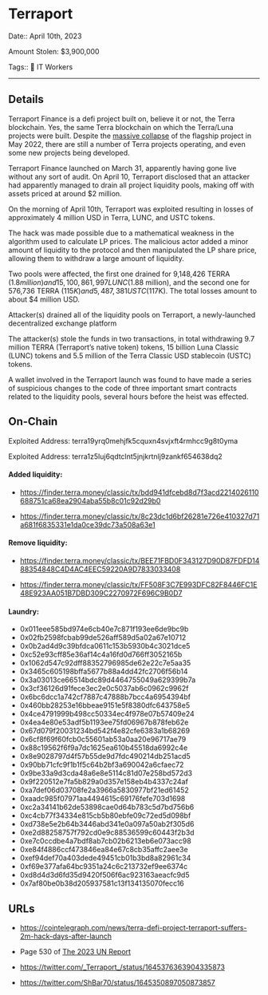 # Terraport

Date:: April 10th, 2023

Amount Stolen: $3,900,000

Tags:: 💼 IT Workers

---


## Details

Terraport Finance is a defi project built on, believe it or not, the Terra blockchain. Yes, the same Terra blockchain on which the Terra/Luna projects were built. Despite the [massive collapse](https://web3isgoinggreat.com/?id=terra-luna-token-drops-in-price-by-98-amidst-ongoing-terrausd-stablecoin-collapse) of the flagship project in May 2022, there are still a number of Terra projects operating, and even some new projects being developed.

Terraport Finance launched on March 31, apparently having gone live without any sort of audit. On April 10, Terraport disclosed that an attacker had apparently managed to drain all project liquidity pools, making off with assets priced at around $2 million.

On the morning of April 10th, Terraport was exploited resulting in losses of approximately 4 million USD in Terra, LUNC, and USTC tokens.

The hack was made possible due to a mathematical weakness in the algorithm used to calculate LP prices. The malicious actor added a minor amount of liquidity to the protocol and then manipulated the LP share price, allowing them to withdraw a large amount of liquidity. 

Two pools were affected, the first one drained for 9,148,426 TERRA ($1.8 million) and 15,100,861,997 LUNC ($1.88 million), and the second one for 576,736 TERRA ($115K) and 5,487,381 USTC ($117K). The total losses amount to about $4 million USD.


Attacker(s) drained all of the liquidity pools on Terraport, a newly-launched decentralized exchange platform

The attacker(s) stole the funds in two transactions, in total withdrawing 9.7 million TERRA (Terraport’s native token) tokens, 15 billion Luna Classic (LUNC) tokens and 5.5 million of the Terra Classic USD stablecoin (USTC) tokens.

A wallet involved in the Terraport launch was found to have made a series of suspicious changes to the code of three important smart contracts related to the liquidity pools, several hours before the heist was effected.

## On-Chain

Exploited Address: terra19yrq0mehjfk5cquxn4svjxft4rmhcc9g8t0yma

Exploited Address: terra1z5luj6qdtclnt5jnjkrtnlj9zankf654638dq2

#### Added liquidity:

- https://finder.terra.money/classic/tx/bdd941dfcebd8d7f3acd2214026110688751ca68ea2904aba55b8c01c92d29b0

- https://finder.terra.money/classic/tx/8c23dc1d6bf26281e726e410327d71a681f6835331e1da0ce39dc73a508a63e1

#### Remove liquidity: 

- https://finder.terra.money/classic/tx/BEE71FBD0F343127D90D87FDFD1488354848C4D4AC4EEC59220A9D7833033408

- https://finder.terra.money/classic/tx/FF508F3C7E993DFC82F8446FC1E48E923AA051B7DBD309C2270972F696C9B0D7

#### Laundry:

- 0x011eee585bd974e6cb40e7c871f193ee6de9bc9b
- 0x02fb2598fcbab99de526aff589d5a02a67e10712
- 0x0b2ad4d9c39bfdca0611c153b5930b4c3021dce5
- 0xc52e93cff85e36af14c4a16fd0d766ff3052165b
- 0x1062d547c92dff88352796985de62e22c7e5aa35
- 0x3465c605198bffa5677b88a4dd42fc2706f56b14
- 0x3a03013ce66514bdc89d4464755049a629399b7a
- 0x3cf36126d91fece3ec2e0c5037ab6c0962c9962f
- 0x6bc6dcc1a742cf7887c47888b7bcc4a6954394bf
- 0x460bb28253e16bbeae9151e5f8380dfc643758e5
- 0x4ce4791999b498cc50334ec4f978e07b57409e24
- 0x4ea4e80e53adf5b1193ee75fd06967b878feb62e
- 0x67d079f20031234bd542f4e82cfe6383a1b68269
- 0x6cf8f69f60fcb0c55601ab53a0aa20e96717ae79
- 0x88c19562f6f9a7dc1625ea610b45518da6992c4e
- 0x8e9028797d4f57b55de9d7fdc490214db251acd5
- 0x90bb71cfc9f1b1f5c64b2bf3a690042a6cfaec72
- 0x9be33a9d3cda48a6e8e5114c81d07e258bd572d3
- 0x9f220512e7fa5b829a0d357e158eb4b4337c24af
- 0xa7def06d03708fe2a3966a5830977bf21ed61452
- 0xaadc985f07971aa4494615c69176fefe703d1698
- 0xc2a34141b62de53898cae0d64b783c5d7bd756b6
- 0xc4cb77f34334e815cb5b80ebfe09c72ed5d098bf
- 0xd738e5e2b64b3446abd341e0a097a50ab2f305d6
- 0xe2d88258757f792cd0e9c88536599c60443f2b3d
- 0xe7c0ccdbe4a7bdf8ab7cb02b6213eb6e073acc98
- 0xe84f4886ccf473846ea84e67c8cb35affc2aee3e
- 0xef94def70a403dede49451cb01b3bd8a82961c34
- 0xf69e377afa64bc9351a24c6c213732ef9ee6374c
- 0xd8d4d3d6fd35d9420f506f6ac923163aeacfc9d5
- 0x7af80be0b38d205937581c13f134135070fecc16

## URLs

- https://cointelegraph.com/news/terra-defi-project-terraport-suffers-2m-hack-days-after-launch

- Page 530 of [The 2023 UN Report](https://documents.un.org/doc/undoc/gen/n24/032/68/pdf/n2403268.pdf?token=Lnb4xBoncpFwgtMIpl&fe=true)

- https://twitter.com/_Terraport_/status/1645376363904335873

- https://twitter.com/ShBar70/status/1645350897050873857
